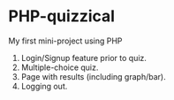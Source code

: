 # PHP-quizzical
My first mini-project using PHP
1. Login/Signup feature prior to quiz.
2. Multiple-choice quiz.
3. Page with results (including graph/bar).
4. Logging out.
